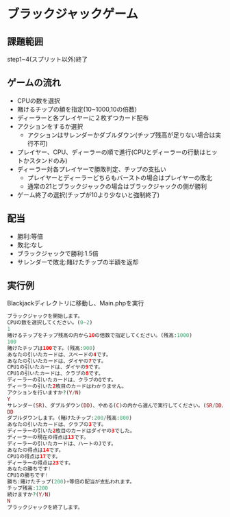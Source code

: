 # ブラックジャックゲーム

## 課題範囲

step1~4(スプリット以外)終了

## ゲームの流れ

- CPUの数を選択
- 賭けるチップの額を指定(10~1000,10の倍数)
- ディーラーと各プレイヤーに２枚ずつカード配布
- アクションをするか選択
  - アクションはサレンダーかダブルダウン(チップ残高が足りない場合は実行不可)
- プレイヤー、CPU、ディーラーの順で進行(CPUとディーラーの行動はヒットかスタンドのみ)
- ディーラー対各プレイヤーで勝敗判定、チップの支払い
  - プレイヤーとディーラーどちらもバーストの場合はプレイヤーの敗北
  - 通常の21とブラックジャックの場合はブラックジャックの側が勝利
- ゲーム終了の選択(チップが10より少ないと強制終了)

## 配当

- 勝利:等倍
- 敗北:なし
- ブラックジャックで勝利:1.5倍
- サレンダーで敗北:賭けたチップの半額を返却

## 実行例

Blackjackディレクトリに移動し、Main.phpを実行

```php
ブラックジャックを開始します。
CPUの数を選択してください。(0~2)
1
賭けるチップをチップ残高の内から10の倍数で指定してください。(残高:1000)
100
賭けたチップは100です。(残高:900)
あなたの引いたカードは、スペードの4です。
あなたの引いたカードは、ダイヤの7です。
CPU1の引いたカードは、ダイヤの9です。
CPU1の引いたカードは、クラブの8です。
ディーラーの引いたカードは、クラブのQです。
ディーラーの引いた2枚目のカードはわかりません。
アクションを行いますか?(Y/N)
Y
サレンダー(SR)、ダブルダウン(DD)、やめる(C)の内から選んで実行してください。(SR/DD/C)
DD
ダブルダウンします。(賭けたチップ:200/残高:800)
あなたの引いたカードは、クラブの3です。
ディーラーの引いた2枚目のカードはダイヤの3でした。
ディーラーの現在の得点は13です。
ディーラーの引いたカードは、ハートのJです。
あなたの得点は14です。
CPU1の得点は17です。
ディーラーの得点は23です。
あなたの勝ちです!
CPU1の勝ちです!
勝ち:賭けたチップ(200)+等倍の配当が支払われます。
チップ残高:1200
続けますか?(Y/N)
N
ブラックジャックを終了します。
```
